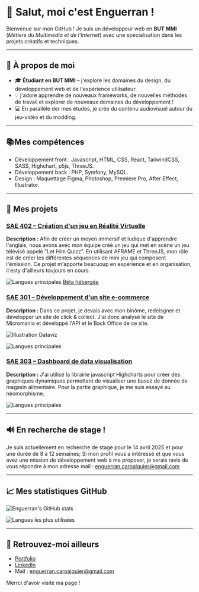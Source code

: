 # 👋 Salut, moi c'est Enguerran !

Bienvenue sur mon GitHub ! Je suis un développeur web en **BUT MMI** (*Métiers du Multimédia et de l'Internet*) avec une spécialisation dans les projets créatifs et techniques.

---

## 🚀 À propos de moi
- 🎓 **Étudiant en BUT MMI** – j'explore les domaines du design, du développement web et de l'expérience utilisateur
- 💡 j'adore apprendre de nouveaux frameworks, de nouvelles méthodes de travail et explorer de nouveaux domaines du développement !
- 💻 En parallèle der mes études, je crée du contenu audiovisuel autour du jeu-vidéo et du modding.

---
## 📚Mes compétences
- Développement front : Javascript, HTML, CSS, React, TailwindCSS, SASS, Highchart, p5js, ThreeJS.
- Développement back : PHP, Symfony, MySQL.
- Design : Maquettage Figma, Photoshop, Premiere Pro, After Effect, Illustrator.
---

## 🌟 Mes projets 

### [SAE 402 – Création d'un jeu en Réalité Virtuelle](https://github.com/bastienggg/Let_him_quizz/)
**Description :** Afin de créer un moyen immersif et ludique d'apprendre l'anglais, nous avons avec mon équipe créé un jeu qui met en scène un jeu télévisé appelé "Let Him Quizz". En utilisant AFRAME et ThreeJS, mon rôle est de créer les différentes séquences de mini jeu qui composent l'émission. Ce projet m'apporte beacuoup en expérience et en organisation, il esty d'ailleurs toujours en cours.

![Langues principales](https://img.shields.io/github/languages/top/bastienggg/Let_him_quizz?color=blue&style=flat-square)
[Béta hébergée](https://bastienggg.github.io/Let_him_quizz/)

### [SAE 301 – Développement d'un site e-commerce](https://github.com/JulianDou/SAE3.01_DOUTRELIGNE_CAROALQUIER)
**Description :** Dans ce projet, je devais avec mon binôme, redeisgner et développer un site de click & collect. J'ai donc analysé le site de Micromania et développé l'API et le Back Office de ce site.

![Illustration Dataviz](https://imgur.com/a/dqZ5BmK)

![Langues principales](https://img.shields.io/github/languages/top/JulianDou/SAE3.01_DOUTRELIGNE_CAROALQUIER?color=blue&style=flat-square)

### [SAE 303 – Dashboard de data visualisation](https://github.com/EnguerranCA/SAE-303)
**Description :** J'ai utilisé la librairie javascript Highcharts pour créer des graphiques dynamiques permettant de visualiser une basez de donnée de magasin alimentaire. Pour la partie graphique, je me suis essayé au néomorphisme. 

![Langues principales](https://img.shields.io/github/languages/top/EnguerranCA/SAE-303?color=red&style=flat-square)

---

## 🔊 En recherche de stage !
Je suis actuellement en recherche de stage pour le 14 avril 2025 et pour une durée de 8 à 12 semaines; Si mon profil vous a intéressé et que vous avez une mission de développement web à me proposer, je serais ravis de vous répondre à mon adresse mail : enguerran.caroalquier@gmail.com

---

## 📈 Mes statistiques GitHub
![Enguerran's GitHub stats](https://github-readme-stats.vercel.app/api?username=EnguerranCA&show_icons=true&theme=radical)

![Langues les plus utilisées](https://github-readme-stats.vercel.app/api/top-langs/?username=EnguerranCA&layout=compact&theme=radical)

---

## 🔗 Retrouvez-moi ailleurs
- [Portfolio](https://enguerran.pro/)
- [LinkedIn](https://www.linkedin.com/in/enguerran-caro-alquier/)
- Mail : enguerran.caroalquier@gmail.com

Merrci d'avoir visité ma page ! 
